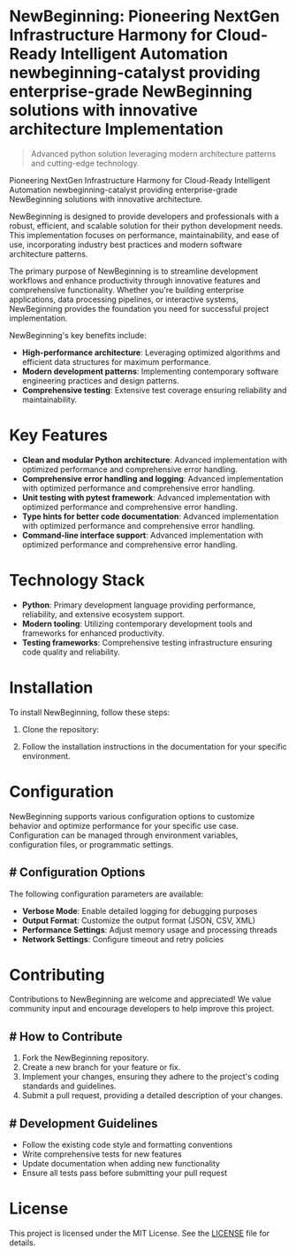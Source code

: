 <!-- fallback_NewBeginning_20250805205019_56032 -->

# NewBeginning: Pioneering NextGen Infrastructure Harmony for Cloud-Ready Intelligent Automation newbeginning-catalyst providing enterprise-grade NewBeginning solutions with innovative architecture Implementation
> Advanced python solution leveraging modern architecture patterns and cutting-edge technology.

Pioneering NextGen Infrastructure Harmony for Cloud-Ready Intelligent Automation newbeginning-catalyst providing enterprise-grade NewBeginning solutions with innovative architecture.

NewBeginning is designed to provide developers and professionals with a robust, efficient, and scalable solution for their python development needs. This implementation focuses on performance, maintainability, and ease of use, incorporating industry best practices and modern software architecture patterns.

The primary purpose of NewBeginning is to streamline development workflows and enhance productivity through innovative features and comprehensive functionality. Whether you're building enterprise applications, data processing pipelines, or interactive systems, NewBeginning provides the foundation you need for successful project implementation.

NewBeginning's key benefits include:

* **High-performance architecture**: Leveraging optimized algorithms and efficient data structures for maximum performance.
* **Modern development patterns**: Implementing contemporary software engineering practices and design patterns.
* **Comprehensive testing**: Extensive test coverage ensuring reliability and maintainability.

# Key Features

* **Clean and modular Python architecture**: Advanced implementation with optimized performance and comprehensive error handling.
* **Comprehensive error handling and logging**: Advanced implementation with optimized performance and comprehensive error handling.
* **Unit testing with pytest framework**: Advanced implementation with optimized performance and comprehensive error handling.
* **Type hints for better code documentation**: Advanced implementation with optimized performance and comprehensive error handling.
* **Command-line interface support**: Advanced implementation with optimized performance and comprehensive error handling.

# Technology Stack

* **Python**: Primary development language providing performance, reliability, and extensive ecosystem support.
* **Modern tooling**: Utilizing contemporary development tools and frameworks for enhanced productivity.
* **Testing frameworks**: Comprehensive testing infrastructure ensuring code quality and reliability.

# Installation

To install NewBeginning, follow these steps:

1. Clone the repository:


2. Follow the installation instructions in the documentation for your specific environment.

# Configuration

NewBeginning supports various configuration options to customize behavior and optimize performance for your specific use case. Configuration can be managed through environment variables, configuration files, or programmatic settings.

## # Configuration Options

The following configuration parameters are available:

* **Verbose Mode**: Enable detailed logging for debugging purposes
* **Output Format**: Customize the output format (JSON, CSV, XML)
* **Performance Settings**: Adjust memory usage and processing threads
* **Network Settings**: Configure timeout and retry policies

# Contributing

Contributions to NewBeginning are welcome and appreciated! We value community input and encourage developers to help improve this project.

## # How to Contribute

1. Fork the NewBeginning repository.
2. Create a new branch for your feature or fix.
3. Implement your changes, ensuring they adhere to the project's coding standards and guidelines.
4. Submit a pull request, providing a detailed description of your changes.

## # Development Guidelines

* Follow the existing code style and formatting conventions
* Write comprehensive tests for new features
* Update documentation when adding new functionality
* Ensure all tests pass before submitting your pull request

# License

This project is licensed under the MIT License. See the [LICENSE](https://github.com/QOZU/NewBeginning/blob/main/LICENSE) file for details.
